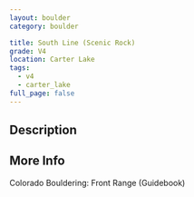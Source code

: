 ```yaml
---
layout: boulder
category: boulder

title: South Line (Scenic Rock)
grade: V4
location: Carter Lake
tags:
  - v4
  - carter_lake
full_page: false
---
```


## Description


## More Info
Colorado Bouldering: Front Range (Guidebook)

